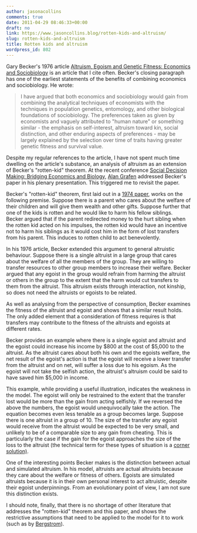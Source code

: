 ```yaml
---
author: jasonacollins
comments: true
date: 2011-04-29 08:46:33+00:00
draft: no
link: https://www.jasoncollins.blog/rotten-kids-and-altruism/
slug: rotten-kids-and-altruism
title: Rotten kids and altruism
wordpress_id: 802
---
```


Gary Becker's 1976 article [Altruism, Egoism and Genetic Fitness: Economics and Sociobiology](http://www.jstor.org/stable/2722629) is an article that I cite often. Becker's closing paragraph has one of the earliest statements of the benefits of combining economics and sociobiology. He wrote:


<blockquote>I have argued that both economics and sociobiology would gain from combining the analytical techniques of economists with the techniques in population genetics, entomology, and other biological foundations of sociobiology. The preferences taken as given by economists and vaguely attributed to "human nature" or something similar - the emphasis on self-interest, altruism toward kin, social distinction, and other enduring aspects of preferences - may be largely explained by the selection over time of traits having greater genetic fitness and survival value.</blockquote>


Despite my regular references to the article, I have not spent much time dwelling on the article's substance, an analysis of altruism as an extension of Becker's "rotten-kid" theorem. At the recent conference [Social Decision Making: Bridging Economics and Biology](https://www.jasoncollins.blog/social-decision-making-bridging-economics-and-biology/), [Alan Grafen](http://users.ox.ac.uk/~grafen/) addressed Becker's paper in his plenary presentation. This triggered me to revisit the paper.

Becker's "rotten-kid" theorem, first laid out in a [1974 paper](http://www.jstor.org/stable/1830662), works on the following premise. Suppose there is a parent who cares about the welfare of their children and will give them wealth and other gifts. Suppose further that one of the kids is rotten and he would like to harm his fellow siblings. Becker argued that if the parent redirected money to the hurt sibling when the rotten kid acted on his impulses, the rotten kid would have an incentive not to harm his siblings as it would cost him in the form of lost transfers from his parent. This induces to rotten child to act benevolently.

In his 1976 article, Becker extended this argument to general altruistic behaviour. Suppose there is a single altruist in a large group that cares about the welfare of all the members of the group. They are willing to transfer resources to other group members to increase their welfare. Becker argued that any egoist in the group would refrain from harming the altruist or others in the group to the extent that the harm would cut transfers to them from the altruist. This altruism exists through interaction, not kinship, so does not need the altruists or egoists to be related.

As well as analysing from the perspective of consumption, Becker examines the fitness of the altruist and egoist and shows that a similar result holds. The only added element that a consideration of fitness requires is that transfers may contribute to the fitness of the altruists and egoists at different rates.

Becker provides an example where there is a single egoist and altruist and the egoist could increase his income by $800 at the cost of $5,000 to the altruist. As the altruist cares about both his own and the egoists welfare, the net result of the egoist's action is that the egoist will receive a lower transfer from the altruist and on net, will suffer a loss due to his egoism. As the egoist will not take the selfish action, the altruist's altruism could be said to have saved him $5,000 in income.

This example, while providing a useful illustration, indicates the weakness in the model. The egoist will only be restrained to the extent that the transfer lost would be more than the gain from acting selfishly. If we reversed the above the numbers, the egoist would unequivocally take the action. The equation becomes even less tenable as a group becomes large. Suppose there is one altruist in a group of 10. The size of the transfer any egoist would receive from the altruist would be expected to be very small, and unlikely to be of a comparable size to any gain from cheating. This is particularly the case if the gain for the egoist approaches the size of the loss to the altruist (the technical term for these types of situation is a [corner solution)](http://en.wikipedia.org/wiki/Corner_solution).

One of the interesting points Becker makes is the distinction between actual and simulated altruism. In his model, altruists are actual altruists because they care about the welfare or fitness of others. Egoists are simulated altruists because it is in their own personal interest to act altruistic, despite their egoist underpinnings. From an evolutionary point of view, I am not sure this distinction exists.

I should note, finally, that there is no shortage of other literature that addresses the "rotten-kid" theorem and this paper, and shows the restrictive assumptions that need to be applied to the model for it to work (such as by [Bergstrom](http://www.jstor.org/stable/1831889)).
